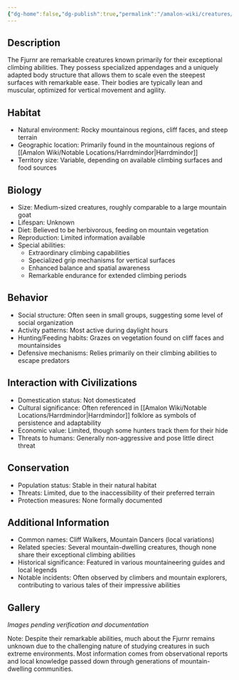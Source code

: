 ```yaml
---
{"dg-home":false,"dg-publish":true,"permalink":"/amalon-wiki/creatures/fjurnr/","dgPassFrontmatter":true,"noteIcon":""}
---
```


## Description
The Fjurnr are remarkable creatures known primarily for their exceptional climbing abilities. They possess specialized appendages and a uniquely adapted body structure that allows them to scale even the steepest surfaces with remarkable ease. Their bodies are typically lean and muscular, optimized for vertical movement and agility.

## Habitat
- Natural environment: Rocky mountainous regions, cliff faces, and steep terrain
- Geographic location: Primarily found in the mountainous regions of [[Amalon Wiki/Notable Locations/Harrdmindor\|Harrdmindor]]
- Territory size: Variable, depending on available climbing surfaces and food sources

## Biology
- Size: Medium-sized creatures, roughly comparable to a large mountain goat
- Lifespan: Unknown
- Diet: Believed to be herbivorous, feeding on mountain vegetation
- Reproduction: Limited information available
- Special abilities:
  - Extraordinary climbing capabilities
  - Specialized grip mechanisms for vertical surfaces
  - Enhanced balance and spatial awareness
  - Remarkable endurance for extended climbing periods

## Behavior
- Social structure: Often seen in small groups, suggesting some level of social organization
- Activity patterns: Most active during daylight hours
- Hunting/Feeding habits: Grazes on vegetation found on cliff faces and mountainsides
- Defensive mechanisms: Relies primarily on their climbing abilities to escape predators

## Interaction with Civilizations
- Domestication status: Not domesticated
- Cultural significance: Often referenced in [[Amalon Wiki/Notable Locations/Harrdmindor\|Harrdmindor]] folklore as symbols of persistence and adaptability
- Economic value: Limited, though some hunters track them for their hide
- Threats to humans: Generally non-aggressive and pose little direct threat

## Conservation
- Population status: Stable in their natural habitat
- Threats: Limited, due to the inaccessibility of their preferred terrain
- Protection measures: None formally documented

## Additional Information
- Common names: Cliff Walkers, Mountain Dancers (local variations)
- Related species: Several mountain-dwelling creatures, though none share their exceptional climbing abilities
- Historical significance: Featured in various mountaineering guides and local legends
- Notable incidents: Often observed by climbers and mountain explorers, contributing to various tales of their impressive abilities

## Gallery
*Images pending verification and documentation*

Note: Despite their remarkable abilities, much about the Fjurnr remains unknown due to the challenging nature of studying creatures in such extreme environments. Most information comes from observational reports and local knowledge passed down through generations of mountain-dwelling communities.